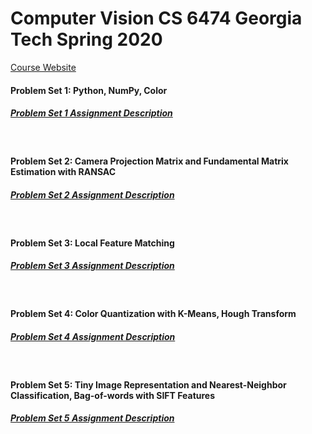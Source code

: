 # Computer Vision CS 6474 Georgia Tech Spring 2020
<a href="https://sites.google.com/view/cs4476-6476-sp2020"> Course Website</a>
<br>

#### Problem Set 1: Python, NumPy, Color
##### <a href="https://github.com/TarunPasumarthi/Computer_Vision_CS_6476/blob/master/PS1%20Description.pdf"> Problem Set 1 Assignment Description</a>
<br>

#### Problem Set 2: Camera Projection Matrix and Fundamental Matrix Estimation with RANSAC
##### <a href="https://github.com/TarunPasumarthi/Computer_Vision_CS_6476/blob/master/PS2%20Description.pdf"> Problem Set 2 Assignment Description</a>
<br>

#### Problem Set 3: Local Feature Matching
##### <a href="https://github.com/TarunPasumarthi/Computer_Vision_CS_6476/blob/master/PS3%20Description.pdf"> Problem Set 3 Assignment Description</a>
<br>

#### Problem Set 4: Color Quantization with K-Means, Hough Transform
##### <a href="https://github.com/TarunPasumarthi/Computer_Vision_CS_6476/blob/master/PS4%20Description.pdf"> Problem Set 4 Assignment Description</a>
<br>

#### Problem Set 5: Tiny Image Representation and Nearest-Neighbor Classification, Bag-of-words with SIFT Features
##### <a href="https://github.com/TarunPasumarthi/Computer_Vision_CS_6476/blob/master/PS5%20Description.pdf"> Problem Set 5 Assignment Description</a>
<br>

